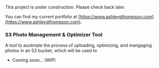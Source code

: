 This project is under construction. Please check back later.

You can find my current portfolio at [https://www.ashleygthompson.com](https://www.ashleygthompson.com).

### S3 Photo Management & Optimizer Tool

A tool to auotmate the process of uploading, optimizing, and mangaging photos in an S3 bucket, which will be used to

- Coming soon... (WIP)
